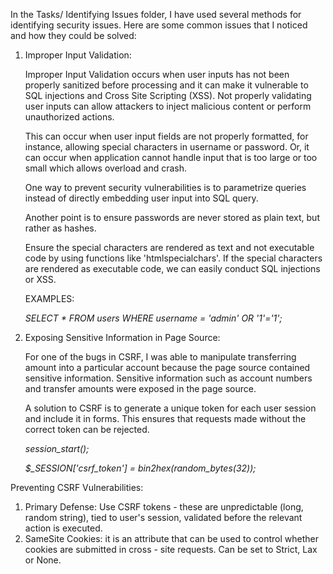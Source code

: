 In the Tasks/ Identifying Issues folder, I have used several methods for identifying security issues. Here are some common issues that I noticed and how they could be solved:

1. Improper Input Validation:

      Improper Input Validation occurs when user inputs has not been properly sanitized before processing and it can make it vulnerable to SQL injections and Cross Site Scripting (XSS). Not properly validating user inputs can allow attackers to inject malicious content or perform unauthorized actions.

   This can occur when user input fields are not properly formatted, for instance, allowing special characters in username or password. Or, it can occur when application cannot handle input that is too large or too small which allows overload and crash.

   One way to prevent security vulnerabilities is to parametrize queries instead of directly embedding user input into SQL query.

   Another point is to ensure passwords are never stored as plain text, but rather as hashes.

   Ensure the special characters are rendered as text and not executable code by using functions like 'htmlspecialchars'. If the special characters are rendered as executable code, we can easily conduct SQL injections or XSS.

   EXAMPLES:

   <i> SELECT * FROM users WHERE username = 'admin' OR '1'='1'; </i>
   
   <i> <script>alert('Hacked!');</script> </i>


2. Exposing Sensitive Information in Page Source:

    For one of the bugs in CSRF, I was able to manipulate transferring amount into a particular account because the page source contained sensitive information. Sensitive information such as account numbers and transfer amounts were exposed in the page source.

   A solution to CSRF is to generate a unique token for each user session and include it in forms. This ensures that requests made without the correct token can be rejected.

    <i> session_start(); </i>

    <i> $_SESSION['csrf_token'] = bin2hex(random_bytes(32));</i>


 Preventing CSRF Vulnerabilities:
 1. Primary Defense: Use CSRF tokens - these are unpredictable (long, random string), tied to user's session, validated before the relevant action is executed.
 2. SameSite Cookies: it is an attribute that can be used to control whether cookies are submitted in cross - site requests. Can be set to Strict, Lax or None. 

